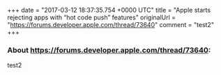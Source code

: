 +++
date = "2017-03-12 18:37:35.754 +0000 UTC"
title = "Apple starts rejecting apps with “hot code push” features"
originalUrl = "https://forums.developer.apple.com/thread/73640"
comment = "test2"
+++

### About https://forums.developer.apple.com/thread/73640:

test2

